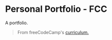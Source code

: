 # Personal Portfolio - FCC

A portfolio.

> From freeCodeCamp's [curriculum.](https://www.freecodecamp.org/learn/responsive-web-design/responsive-web-design-projects/build-a-personal-portfolio-webpage)